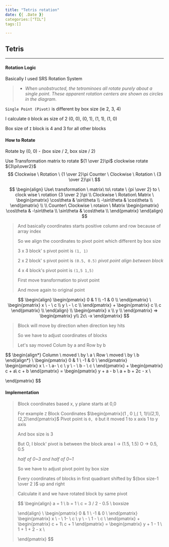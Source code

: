 ```yaml
---
title: "Tetris rotation"
date: {{ .Date }}
categories:["TIL"]
tags:[]

---
```

 


## Tetris

---

#### Rotation Logic 

Basically I used SRS Rotation System

> - *When unobstructed, the tetrominoes all rotate purely about a single point. These apparent rotation centers are shown as circles in the diagram.*

`Single Point (Pivot)` is different by box size (ie 2, 3, 4) 

I calculate `O` block as size of 2 (0, 0), (0, 1), (1, 1), (1, 0)

Box size of `I` block is 4  and 3 for all other blocks



#### How to Rotate

Rotate by (0, 0) - (box size / 2, box size / 2)

Use Transformation matrix to rotate ${1 \over 2}\pi$ clockwise rotate ${3\pi\over2}$
$$
Clockwise \ Rotation \
{1 \over 2}\pi
Counter \ Clockwise \ Rotation \
{3 \over 2}\pi \
$$

$$
\begin{align}
Use\ transformation \ matrix\ to\ rotate \ 
{pi \over 2} to \ clock wise \ rotation
{3 \over 2 }\pi \\
Clockwise \ Rotation\ Matrix \ 
\begin{pmatrix}
\cos\theta & \sin\theta \\
-\sin\theta & \cos\theta \\
\end{pmatrix}
\\ \\
Counter\ Clockwise \ rotaion \ Matrix
\begin{pmatrix}
\cos\theta & -\sin\theta \\
\sin\theta & \cos\theta \\
\end{pmatrix}
\end{align}
$$

>And basically coordinates starts positive column and row because of array index
>
>So we align the coordinates to pivot point which different by box size
>
>3 x 3 block' s pivot point is `(1, 1)` 
>
>2 x 2 block' s pivot point is `(0.5, 0.5)` 
>_pivot point align between block_
>
>4 x 4 block's pivot point is `(1,5 1,5)`
>
>First move transformation to pivot point 
>
>And move again to original point

$$
\begin{align}
\begin{pmatrix}
0 & 1 \\
-1 & 0 \\
\end{pmatrix} \
\begin{pmatrix}
x \ - \ c \\
y \ - \ c \\
\end{pmatrix} +
\begin{pmatrix}
c \\
c
\end{pmatrix} \\
\end{align}
\\
\begin{pmatrix}
x \\
y \\
\end{pmatrix} =>
\begin{pmatrix}
y\\
2c\ -x
\end{pmatrix}
$$





> Block will move by direction when direction key hits
>
> So we have to adjust coordinates of blocks
>
> Let's say moved Colum by a and Row by b

$$
\begin{align*}
Column \ moved \ by \ a \\
Row \ moved \ by \ b
\end{align*}
\\
\begin{pmatrix}
0 & 1 \\
-1 & 0 \\
\end{pmatrix} \
\begin{pmatrix}
x \ - \ a- \ c \\
y \ - \ b - \ c \\
\end{pmatrix} +
\begin{pmatrix}
c + a\\
c + b
\end{pmatrix} =
\begin{pmatrix}
y + a - b \\
a + b + 2c - x \\

\end{pmatrix}
$$



#### Implementation

> Block coordinates based x, y plane  starts at 0,0
>
> For example `Z` Block Coordinates $\begin{pmatrix}(1 , 0 ),( 1, 1)\\(2,1),(2,2)\end{pmatrix}$ Pivot point is `0, 0` but it moved 1 to x axis 1 to y axis
>
> And box size is 3
>
> But O, I block' pivot is between the block area I -> (1.5, 1.5) O -> 0.5, 0.5 
>
> _half of 0~3 and half of 0~1_
>
> So we have to adjust pivot point by box size 
>
> Every coordinates of blocks in first quadrant shifted by ${box size-1 \over 2 }$ up and right
>
> Calculate it and we have rotated block by same pivot

> $$
> \begin{align}
> a = 1 \ b = 1 \ c = 3 / 2 - 0.5 \ boxsize  
> 
> \end{align}
> \\
> \begin{pmatrix}
> 0 & 1 \\
> -1 & 0 \\
> \end{pmatrix} \
> \begin{pmatrix}
> x \ - \ 1- \ c \\
> y \ - \ 1 - \ c \\
> \end{pmatrix} +
> \begin{pmatrix}
> c + 1\\
> c + 1
> \end{pmatrix} =
> \begin{pmatrix}
> y + 1 - 1 \\
> 1 + 1 + 2 - x \\
> 
> \end{pmatrix}
> $$
